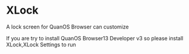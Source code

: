 # XLock
A lock screen for QuanOS Browser can customize

If you are try to install QuanOS Browser13 Developer v3 so please install XLock,XLock Settings to run

